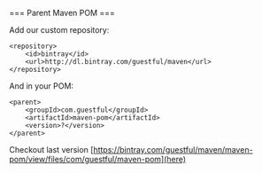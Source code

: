 === Parent Maven POM ===

Add our custom repository:

```
<repository>
    <id>bintray</id>
    <url>http://dl.bintray.com/guestful/maven</url>
</repository>
```

And in your POM:

```
<parent>
    <groupId>com.guestful</groupId>
    <artifactId>maven-pom</artifactId>
    <version>?</version>
</parent>
```

Checkout last version [https://bintray.com/guestful/maven/maven-pom/view/files/com/guestful/maven-pom](here)
